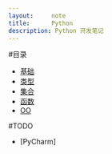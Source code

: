 ```yaml
---
layout:     note
title:      Python
description: Python 开发笔记
---
```



#目录

+ [基础](./py-basic.html)
+ [类型](./py-types.html)
+ [集合](./py-collection.html)
+ [函数](./py-funcs.html)
+ [OO](./py-oop.html)



#TODO

+ [PyCharm]